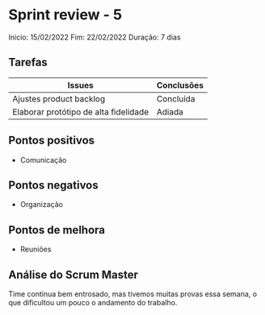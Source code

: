 # Sprint review - 5

Inicio: 15/02/2022
Fim: 22/02/2022
Duração: 7 dias

## Tarefas

| Issues                                | Conclusões |
| ------------------------------------- | ---------- |
| Ajustes product backlog               | Concluída  |
| Elaborar protótipo de alta fidelidade | Adiada     |


## Pontos positivos
* Comunicação

## Pontos negativos
* Organização

## Pontos de melhora
* Reuniões

## Análise do Scrum Master
Time continua bem entrosado, mas tivemos muitas provas essa semana, o que dificultou um pouco o andamento do trabalho.
